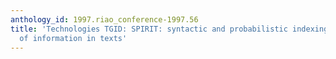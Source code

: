 ```yaml
---
anthology_id: 1997.riao_conference-1997.56
title: 'Technologies TGID: SPIRIT: syntactic and probabilistic indexing and retrieval
  of information in texts'
---
```

